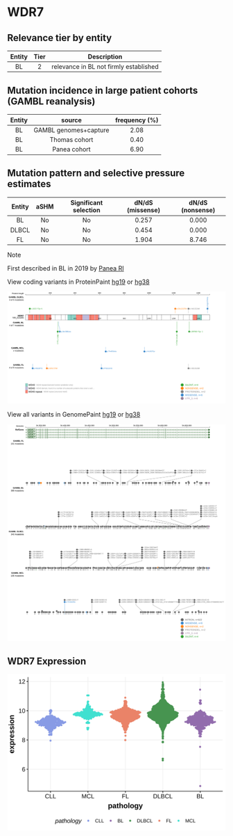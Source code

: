# WDR7

## Relevance tier by entity

|Entity|Tier|Description                           |
|:------:|:----:|--------------------------------------|
|BL    |2   |relevance in BL not firmly established|

## Mutation incidence in large patient cohorts (GAMBL reanalysis)

|Entity|source               |frequency (%)|
|:------:|:---------------------:|:-------------:|
|BL    |GAMBL genomes+capture|2.08         |
|BL    |Thomas cohort        |0.40         |
|BL    |Panea cohort         |6.90         |

## Mutation pattern and selective pressure estimates

|Entity|aSHM|Significant selection|dN/dS (missense)|dN/dS (nonsense)|
|:------:|:----:|:---------------------:|:----------------:|:----------------:|
|BL    |No  |No                   |0.257           |0.000           |
|DLBCL |No  |No                   |0.454           |0.000           |
|FL    |No  |No                   |1.904           |8.746           |


> [!NOTE]
> First described in BL in 2019 by [Panea RI](https://pubmed.ncbi.nlm.nih.gov/31558468)


View coding variants in ProteinPaint [hg19](https://morinlab.github.io/LLMPP/GAMBL/WDR7_protein.html)  or [hg38](https://morinlab.github.io/LLMPP/GAMBL/WDR7_protein_hg38.html)

![image](images/proteinpaint/WDR7_NM_015285.svg)

View all variants in GenomePaint [hg19](https://morinlab.github.io/LLMPP/GAMBL/WDR7.html)  or [hg38](https://morinlab.github.io/LLMPP/GAMBL/WDR7_hg38.html)

![image](images/proteinpaint/WDR7.svg)
## WDR7 Expression
![image](images/gene_expression/WDR7_by_pathology.svg)
